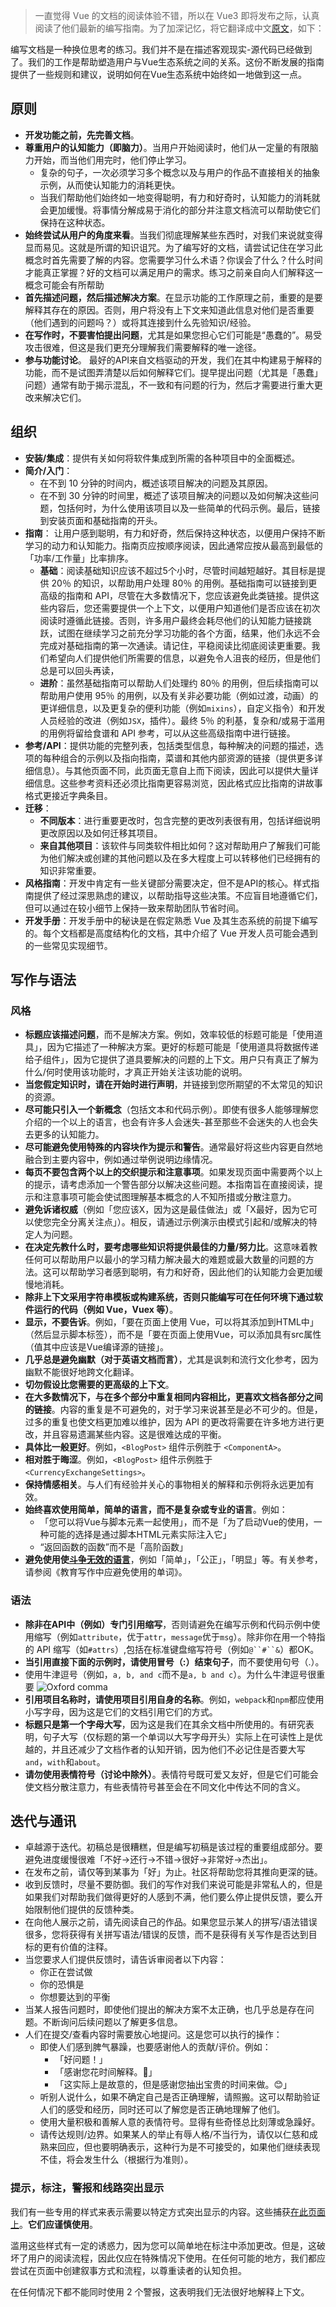 > 一直觉得 Vue 的文档的阅读体验不错，所以在 Vue3 即将发布之际，认真阅读了他们最新的编写指南。为了加深记忆，将它翻译成中文[原文](https://v3.vuejs.org/guide/writing-guide.html)，如下：

编写文档是一种换位思考的练习。我们并不是在描述客观现实-源代码已经做到了。我们的工作是帮助塑造用户与Vue生态系统之间的关系。这份不断发展的指南提供了一些规则和建议，说明如何在Vue生态系统中始终如一地做到这一点。

## 原则

- **开发功能之前，先完善文档**。
- **尊重用户的认知能力（即脑力）**。当用户开始阅读时，他们从一定量的有限脑力开始，而当他们用完时，他们停止学习。
  - 复杂的句子，一次必须学习多个概念以及与用户的作品不直接相关的抽象示例，从而使认知能力的消耗更快。
  - 当我们帮助他们始终如一地变得聪明，有力和好奇时，认知能力的消耗就会更加缓慢。将事情分解成易于消化的部分并注意文档流可以帮助使它们保持在这种状态。
- **始终尝试从用户的角度来看**。当我们彻底理解某些东西时，对我们来说就变得显而易见。这就是所谓的知识诅咒。为了编写好的文档，请尝试记住在学习此概念时首先需要了解的内容。您需要学习什么术语？你误会了什么？什么时间才能真正掌握？好的文档可以满足用户的需求。练习之前亲自向人们解释这一概念可能会有所帮助
- **首先描述问题，然后描述解决方案**。在显示功能的工作原理之前，重要的是要解释其存在的原因。否则，用户将没有上下文来知道此信息对他们是否重要（他们遇到的问题吗？）或将其连接到什么先验知识/经验。
- **在写作时，不要害怕提出问题**，尤其是如果您担心它们可能是“愚蠢的”。易受攻击很难，但这是我们更充分理解我们需要解释的唯一途径。
- **参与功能讨论**。 最好的API来自文档驱动的开发，我们在其中构建易于解释的功能，而不是试图弄清楚以后如何解释它们。提早提出问题（尤其是「愚蠢」问题）通常有助于揭示混乱，不一致和有问题的行为，然后才需要进行重大更改来解决它们。

## 组织

- **安装/集成**：提供有关如何将软件集成到所需的各种项目中的全面概述。
- **简介/入门**：
  - 在不到 10 分钟的时间内，概述该项目解决的问题及其原因。
  - 在不到 30 分钟的时间里，概述了该项目解决的问题以及如何解决这些问题，包括何时，为什么使用该项目以及一些简单的代码示例。最后，链接到安装页面和基础指南的开头。
- **指南**： 让用户感到聪明，有力和好奇，然后保持这种状态，以便用户保持不断学习的动力和认知能力。指南页应按顺序阅读，因此通常应按从最高到最低的「功率/工作量」比率排序。
  - **基础**：阅读基础知识应该不超过5个小时，尽管时间越短越好。其目标是提供 20％ 的知识，以帮助用户处理 80％ 的用例。基础指南可以链接到更高级的指南和 API，尽管在大多数情况下，您应该避免此类链接。提供这些内容后，您还需要提供一个上下文，以便用户知道他们是否应该在初次阅读时遵循此链接。否则，许多用户最终会耗尽他们的认知能力链接跳跃，试图在继续学习之前充分学习功能的各个方面，结果，他们永远不会完成对基础指南的第一次通读。请记住，平稳阅读比彻底阅读更重要。我们希望向人们提供他们所需要的信息，以避免令人沮丧的经历，但是他们总是可以回头再读，
  - **进阶**：虽然基础指南可以帮助人们处理约 80％ 的用例，但后续指南可以帮助用户使用 95％ 的用例，以及有关非必要功能（例如过渡，动画）的更详细信息，以及更复杂的便利功能（例如`mixins`），自定义指令）和开发人员经验的改进（例如`JSX`，插件）。最终 5％ 的利基，复杂和/或易于滥用的用例将留给食谱和 API 参考，可以从这些高级指南中进行链接。
- **参考/API**：提供功能的完整列表，包括类型信息，每种解决的问题的描述，选项的每种组合的示例以及指向指南，菜谱和其他内部资源的链接（提供更多详细信息）。与其他页面不同，此页面无意自上而下阅读，因此可以提供大量详细信息。这些参考资料还必须比指南更容易浏览，因此格式应比指南的讲故事格式更接近字典条目。
- **迁移**：
  - **不同版本**：进行重要更改时，包含完整的更改列表很有用，包括详细说明更改原因以及如何迁移其项目。
  - **来自其他项目**：该软件与同类软件相比如何？这对帮助用户了解我们可能为他们解决或创建的其他问题以及在多大程度上可以转移他们已经拥有的知识非常重要。
- **风格指南**：开发中肯定有一些关键部分需要决定，但不是API的核心。样式指南提供了经过深思熟虑的建议，以帮助指导这些决策。不应盲目地遵循它们，但可以通过在较小细节上保持一致来帮助团队节省时间。
- **开发手册**：开发手册中的秘诀是在假定熟悉 Vue 及其生态系统的前提下编写的。每个文档都是高度结构化的文档，其中介绍了 Vue 开发人员可能会遇到的一些常见实现细节。

## 写作与语法

### 风格

- **标题应该描述问题**，而不是解决方案。例如，效率较低的标题可能是「使用道具」，因为它描述了一种解决方案。更好的标题可能是「使用道具将数据传递给子组件」，因为它提供了道具要解决的问题的上下文。用户只有真正了解为什么/何时使用该功能时，才真正开始关注该功能的说明。
- **当您假定知识时，请在开始时进行声明**，并链接到您所期望的不太常见的知识的资源。
- **尽可能只引入一个新概念**（包括文本和代码示例）。即使有很多人能够理解您介绍的一个以上的语言，也会有许多人会迷失-甚至那些不会迷失的人也会失去更多的认知能力。
- **尽可能避免使用特殊的内容块作为提示和警告**。通常最好将这些内容更自然地融合到主要内容中，例如通过举例说明边缘情况。
- **每页不要包含两个以上的交织提示和注意事项**。如果发现页面中需要两个以上的提示，请考虑添加一个警告部分以解决这些问题。本指南旨在直接阅读，提示和注意事项可能会使试图理解基本概念的人不知所措或分散注意力。
- **避免诉诸权威**（例如「您应该X，因为这是最佳做法」或「X最好，因为它可以使您完全分离关注点」）。相反，请通过示例演示由模式引起和/或解决的特定人为问题。
- **在决定先教什么时，要考虑哪些知识将提供最佳的力量/努力比**。这意味着教任何可以帮助用户以最小的学习精力解决最大的难题或最大数量的问题的方法。这可以帮助学习者感到聪明，有力和好奇，因此他们的认知能力会更加缓慢地消耗。
- **除非上下文采用字符串模板或构建系统，否则只能编写可在任何环境下通过软件运行的代码（例如 Vue，Vuex 等）**。
- **显示，不要告诉**。例如，「要在页面上使用 Vue，可以将其添加到HTML中」（然后显示脚本标签），而不是「要在页面上使用Vue，可以添加具有src属性（值其中应该是Vue编译源的链接」。
- **几乎总是避免幽默（对于英语文档而言）**，尤其是讽刺和流行文化参考，因为幽默不能很好地跨文化翻译。
- **切勿假设比您需要的更高级的上下文**。
- **在大多数情况下，与在多个部分中重复相同内容相比，更喜欢文档各部分之间的链接**。内容的重复是不可避免的，对于学习来说甚至是必不可少的。但是，过多的重复也使文档更加难以维护，因为 API 的更改将需要在许多地方进行更改，并且容易遗漏某些内容。这是很难达成的平衡。
- **具体比一般更好**。例如，`<BlogPost>` 组件示例胜于 `<ComponentA>`。
- **相对胜于晦涩**。例如，`<BlogPost>` 组件示例胜于 `<CurrencyExchangeSettings>`。
- **保持情感相关**。与人们有经验并关心的事物相关的解释和示例将永远更加有效。
- **始终喜欢使用简单，简单的语言，而不是复杂或专业的语言**。例如：
  - 「您可以将Vue与脚本元素一起使用」，而不是「为了启动Vue的使用，一种可能的选择是通过脚本HTML元素实际注入它」
  - “返回函数的函数”而不是「高阶函数」
- **避免使用使[斗争无效的语言](https://css-tricks.com/words-avoid-educational-writing/)**，例如「简单」，「公正」，「明显」等。有关参考，请参阅《教育写作中应避免使用的单词》。

### 语法

- **除非在API中（例如）专门引用缩写**，否则请避免在编写示例和代码示例中使用缩写（例如`attribute`，优于`attr`，`message`优于`msg`）。除非你在用一个特指的 API 缩写（如`#attrs`）,包括在标准键盘缩写符号（例如`@``#``&`）都OK。
- **当引用直接下面的示例时，请使用冒号（:）结束句子**，而不要使用句号（.）。
- 使用牛津逗号（例如，`a, b, and c`而不是`a, b and c`）。为什么牛津逗号很重要
![Oxford comma](https://cdn.jsdelivr.net/gh/mopig/oss@master/uPic/202007/QjEPRT.jpg)
- **引用项目名称时，请使用项目引用自身的名称**。例如，`webpack`和`npm`都应使用小写字母，因为这是它们的文档引用它们的方式。
- **标题只是第一个字母大写**，因为这是我们在其余文档中所使用的。有研究表明，句子大写（仅标题的第一个单词以大写字母开头）实际上在可读性上是优越的，并且还减少了文档作者的认知开销，因为他们不必记住是否要大写`and`，`with`和`about`。
- **请勿使用表情符号（讨论中除外）**。表情符号既可爱又友好，但是它们可能会使文档分散注意力，有些表情符号甚至会在不同文化中传达不同的含义。

## 迭代与通讯

- 卓越源于迭代。初稿总是很糟糕，但是编写初稿是该过程的重要组成部分。要避免进度缓慢很难「不好->还行->不错->很好->非常好->杰出」。
- 在发布之前，请仅等到某事为「好」为止。社区将帮助您将其推向更深的链。
- 收到反馈时，尽量不要防御。我们的写作对我们来说可能是非常私人的，但是如果我们对帮助我们做得更好的人感到不满，他们要么停止提供反馈，要么开始限制他们提供的反馈种类。
- 在向他人展示之前，请先阅读自己的作品。如果您显示某人的拼写/语法错误很多，您将获得有关拼写语法/错误的反馈，而不是获得有关写作是否达到目标的更有价值的注释。
- 当您要求人们提供反馈时，请告诉审阅者以下内容：
  - 你正在尝试做
  - 你的恐惧是
  - 你想要达到的平衡
- 当某人报告问题时，即使他们提出的解决方案不太正确，也几乎总是存在问题。不断询问后续问题以了解更多信息。
- 人们在提交/查看内容时需要放心地提问。这是您可以执行的操作：
  - 即使人们感到脾气暴躁，也要感谢他人的贡献/评价。例如：
    - 「好问题！」
    - 「感谢您花时间解释。🙂」
    - 「这实际上是故意的，但是感谢您抽出宝贵的时间来做。😊」
  - 听别人说什么，如果不确定自己是否正确理解，请照搬。这可以帮助验证人们的感受和经历，同时还可以了解您是否正确地理解了他们。
  - 使用大量积极和善解人意的表情符号。显得有些奇怪总比刻薄或急躁好。
  - 请传达规则/边界。如果某人的举止有辱人格/不当行为，请仅以仁慈和成熟来回应，但也要明确表示，这种行为是不可接受的，如果他们继续表现不佳，将会发生什么（根据行为准则）。

### 提示，标注，警报和线路突出显示

我们有一些专用的样式来表示需要以特定方式突出显示的内容。这些捕获[在此页面上](https://v3.vuejs.org/guide/doc-style-guide.html#alerts)。**它们应谨慎使用**。

滥用这些样式有一定的诱惑力，因为您可以简单地在标注中添加更改。但是，这破坏了用户的阅读流程，因此仅应在特殊情况下使用。在任何可能的地方，我们都应尝试在页面中创建叙事方式和流程，以尊重读者的认知负担。

在任何情况下都不能同时使用 2 个警报，这表明我们无法很好地解释上下文。
